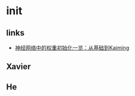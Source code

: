 # init 

## links
* [神经网络中的权重初始化一览：从基础到Kaiming](https://zhuanlan.zhihu.com/p/62850258)

## Xavier

## He